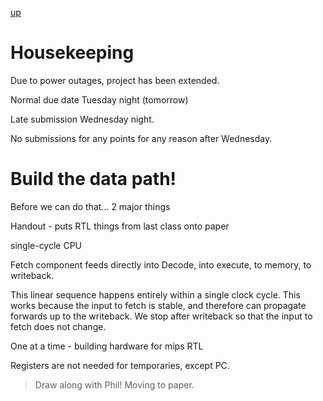 [up](../index.md)

# Housekeeping

Due to power outages, project has been extended.

Normal due date Tuesday night (tomorrow)

Late submission Wednesday night.

No submissions for any points for any reason after Wednesday.

# Build the data path!

Before we can do that... 2 major things

Handout - puts RTL things from last class onto paper

single-cycle CPU

Fetch component feeds directly into Decode, into execute, to memory, to writeback.

This linear sequence happens entirely within a single clock cycle. This works because the input to fetch is stable, and therefore can propagate forwards up to the writeback. We stop after writeback so that the input to fetch does not change.

One at a time - building hardware for mips RTL

Registers are not needed for temporaries, except PC.

> Draw along with Phil! Moving to paper.
